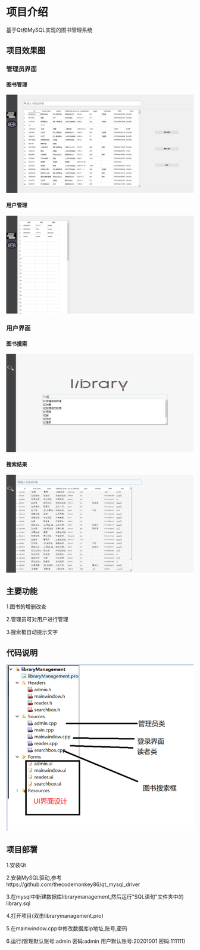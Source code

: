 # 项目介绍

基于Qt和MySQL实现的图书管理系统

##          项目效果图

### 管理员界面

#### 图书管理

![](./images/2022-05-19-21-09-58-image.png)

#### 用户管理

![](./images/2022-05-19-21-11-29-image.png)

### 

### 用户界面

#### 图书搜索

![](./images/2022-05-19-21-34-32-image.png)

#### 搜索结果

![](./images/2022-05-19-21-36-06-image.png)

## 主要功能

1.图书的增删改查

2.管理员可对用户进行管理

3.搜索框自动提示文字

## 代码说明

![](./images/1.png)

## 项目部署

1.安装Qt

2.安装MySQL驱动,参考https://github.com/thecodemonkey86/qt_mysql_driver

3.在mysql中新建数据库librarymanagement,然后运行"SQL语句"文件夹中的library.sql

4.打开项目(双击librarymanagement.pro)

5.在mainwindow.cpp中修改数据库ip地址,账号,密码

6.运行(管理默认账号:admin 密码:admin         用户默认账号:20201001 密码:111111)
